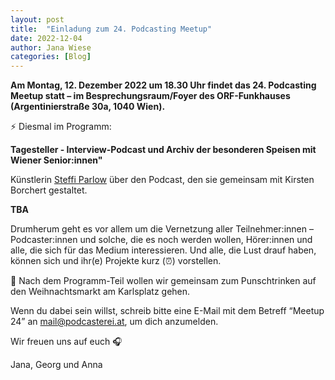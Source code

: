 ```yaml
---
layout: post
title:  "Einladung zum 24. Podcasting Meetup"
date: 2022-12-04
author: Jana Wiese
categories: [Blog]
---
```


**Am Montag, 12. Dezember 2022 um 18.30 Uhr findet das 24. Podcasting Meetup statt – im Besprechungsraum/Foyer des ORF-Funkhauses (Argentinierstraße 30a, 1040 Wien).**

⚡ Diesmal im Programm:

**Tagesteller - Interview-Podcast und Archiv der besonderen Speisen mit Wiener Senior:innen"**

Künstlerin [Steffi Parlow](https://steffiparlow.com/) über den Podcast, den sie gemeinsam mit Kirsten Borchert gestaltet.

**TBA**

Drumherum geht es vor allem um die Vernetzung aller Teilnehmer:innen – Podcaster:innen und solche, die es noch werden wollen, Hörer:innen und alle, die sich für das Medium interessieren. Und alle, die Lust drauf haben, können sich und ihr(e) Projekte kurz (⏰) vorstellen.

🌟 Nach dem Programm-Teil wollen wir gemeinsam zum Punschtrinken auf den Weihnachtsmarkt am Karlsplatz gehen.

Wenn du dabei sein willst, schreib bitte eine E-Mail mit dem Betreff “Meetup 24” an mail@podcasterei.at, um dich anzumelden.

Wir freuen uns auf euch 🎧

Jana, Georg und Anna
